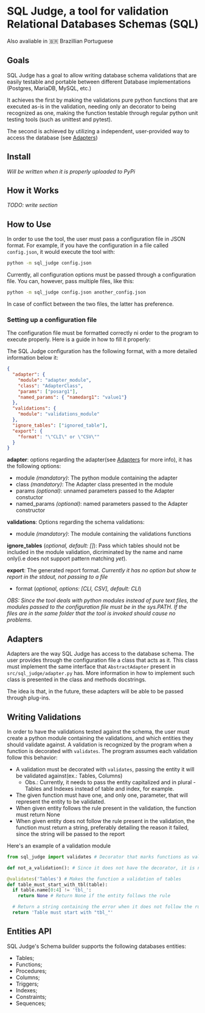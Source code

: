 # SQL Judge, a tool for validation Relational Databases Schemas (SQL)

Also avaliable in 🇧🇷 Brazillian Portuguese

## Goals
SQL Judge has a goal to allow writing database schema validations that are easily testable and portable between different Database implementations (Postgres, MariaDB, MySQL, etc.)

It achieves the first by making the validations pure python functions that are executed as-is in the validation, needing only an decorator to being recognized as one, making the function testable through regular python unit testing tools (such as unittest and pytest).

The second is achieved by utilizing a independent, user-provided way to access the database (see [Adapters](#Adapters))

## Install
_Will be written when it is properly uploaded to PyPi_

## How it Works
_TODO: write section_

## How to Use
In order to use the tool, the user must pass a configuration file in JSON format. For example, if you have the configuration in a file called ```config.json```, it would execute the tool with:

```bash
python -m sql_judge config.json
```

Currently, all configuration options must be passed through a configuration file. You can, however, pass multiple files, like this:

```bash
python -m sql_judge config.json another_config.json
```

In case of conflict between the two files, the latter has preference.

### Setting up a configuration file
The configuration file must be formatted correctly ni order to the program to execute properly. Here is a guide in how to fill it properly:

The SQL Judge configuration has the following format, with a more detailed information below it:
```json
{
  "adapter": {
    "module": "adapter_module",
    "class": "AdapterClass",
    "params": ["posarg1"],
    "named_params": { "namedarg1": "value1"}
  },
  "validations": {
    "module": "validations_module"
  },
  "ignore_tables": ["ignored_table"],
  "export": {
    "format": "\"CLI\" or \"CSV\""
  }
}
```

**adapter**: options regarding the adapter(see [Adapters](#Adapters) for more info), it has the following options:
 - module *(mandatory)*: The python module containing the adapter
 - class *(mandatory)*: The Adapter class presented in the module
 - params *(optional)*: unnamed parameters passed to the Adapter constuctor
 - named_params *(optional)*: named parameters passed to the Adapter constructor

**validations**: Options regarding the schema validations:
 - module *(mandatory)*: The module containing the validations functions

**ignore_tables** (*optional, default: []*): Pass which tables should not be included in the module validation, dicriminated by the name and name only(i.e does not support pattern matching _yet_).

**export**: The generated report format. *Currently it has no option but show te report in the stdout, not passing to a file*
 - format (*optional, options: [CLI, CSV], default: CLI*)

 _OBS: Since the tool deals with python modules instead of pure text files, the modules passed to the configuration file must be in the sys.PATH. If the files are in the same folder that the tool is invoked should cause no problems._
 
## Adapters
Adapters are the way SQL Judge has access to the database schema. The user provides through the configuration file a class that acts as it. This class must implement the same interface that ```AbstractAdapter``` present in ```src/sql_judge/adapter.py``` has. More information in how to implement such class is presented in the class and methods docstrings.

The idea is that, in the future, these adapters will be able to be passed through plug-ins.

## Writing Validations
In order to have the validations tested against the schema, the user must create a python module containing the validations, and which entities they should validate against. A validation is recognized by the program when a function is decorated with ```validates```. The program assumes each validation follow this behavior:

 - A validation must be decorated with ```validates```, passing the entity it will be validated against(ex.: Tables, Columns)
   - Obs.: Currently, it needs to pass the entity capitalized and in plural - Tables and Indexes instead of table and index, for example.
 - The given function must have one, and only one, parameter, that will represent the entity to be validated.
 - When given entity follows the rule present in the validation, the function must return None
 - When given entity does not follow the rule present in the validation, the function must return a string, preferably detailing the reason it failed, since the string will be passed to the report

Here's an example of a validation module

```python
from sql_judge import validates # Decorator that marks functions as validations

def not_a_validation(): # Since it does not have the decorator, it is not recognized as a validation

@validates('Tables') # Makes the function a validation of tables
def table_must_start_with_tbl(table):
  if table.name[0:4] != 'tbl_':
    return None # Return None if the entity follows the rule

  # Return a string containing the error when it does not follow the rule
  return 'Table must start with "tbl_"'
```

## Entities API
SQL Judge's Schema builder supports the following databases entities:
 - Tables;
 - Functions;
 - Procedures;
 - Columns;
 - Triggers;
 - Indexes;
 - Constraints;
 - Sequences;